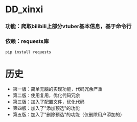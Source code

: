 # DD_xinxi
### 功能：爬取bilibili上部分vtuber基本信息，基于命令行
### 依赖：requests库
```
pip install requests
```
# 历史
- 第一版：简单无脑的实现功能，代码冗余严重
- 第二版：使用复用，优化代码冗余
- 第三版：加入了配置文件，优化代码
- 第四版：加入了"添加预选"的功能
- 第五版：加入了"删除预选"的功能（仅删除用户添加的）
